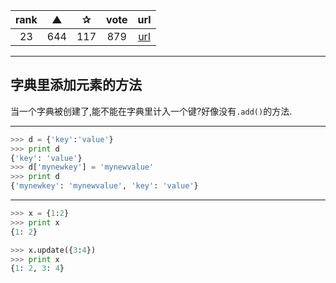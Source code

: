 | rank | ▲ | ✰ | vote | url |
|:-:|:-:|:-:|:-:|:-:|
|  23  |  644 | 117 | 879 | [url](http://stackoverflow.com/questions/1024847/add-to-a-dictionary-in-python) |

***

## 字典里添加元素的方法

当一个字典被创建了,能不能在字典里计入一个键?好像没有`.add()`的方法.

***

```python
>>> d = {'key':'value'}
>>> print d
{'key': 'value'}
>>> d['mynewkey'] = 'mynewvalue'
>>> print d
{'mynewkey': 'mynewvalue', 'key': 'value'}
```

***

```python
>>> x = {1:2}
>>> print x
{1: 2}

>>> x.update({3:4})
>>> print x
{1: 2, 3: 4}
```
